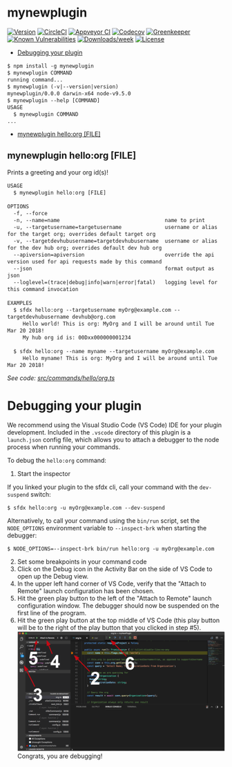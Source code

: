 mynewplugin
===========



[![Version](https://img.shields.io/npm/v/mynewplugin.svg)](https://npmjs.org/package/mynewplugin)
[![CircleCI](https://circleci.com/gh/dcarroll/mynewplugin/tree/master.svg?style=shield)](https://circleci.com/gh/dcarroll/mynewplugin/tree/master)
[![Appveyor CI](https://ci.appveyor.com/api/projects/status/github/dcarroll/mynewplugin?branch=master&svg=true)](https://ci.appveyor.com/project/heroku/mynewplugin/branch/master)
[![Codecov](https://codecov.io/gh/dcarroll/mynewplugin/branch/master/graph/badge.svg)](https://codecov.io/gh/dcarroll/mynewplugin)
[![Greenkeeper](https://badges.greenkeeper.io/dcarroll/mynewplugin.svg)](https://greenkeeper.io/)
[![Known Vulnerabilities](https://snyk.io/test/github/dcarroll/mynewplugin/badge.svg)](https://snyk.io/test/github/dcarroll/mynewplugin)
[![Downloads/week](https://img.shields.io/npm/dw/mynewplugin.svg)](https://npmjs.org/package/mynewplugin)
[![License](https://img.shields.io/npm/l/mynewplugin.svg)](https://github.com/dcarroll/mynewplugin/blob/master/package.json)

<!-- toc -->
* [Debugging your plugin](#debugging-your-plugin)
<!-- tocstop -->
<!-- install -->
<!-- usage -->
```sh-session
$ npm install -g mynewplugin
$ mynewplugin COMMAND
running command...
$ mynewplugin (-v|--version|version)
mynewplugin/0.0.0 darwin-x64 node-v9.5.0
$ mynewplugin --help [COMMAND]
USAGE
  $ mynewplugin COMMAND
...
```
<!-- usagestop -->
<!-- commands -->
* [mynewplugin hello:org [FILE]](#helloorg-file)
## mynewplugin hello:org [FILE]

Prints a greeting and your org id(s)!

```
USAGE
  $ mynewplugin hello:org [FILE]

OPTIONS
  -f, --force
  -n, --name=name                                  name to print
  -u, --targetusername=targetusername              username or alias for the target org; overrides default target org
  -v, --targetdevhubusername=targetdevhubusername  username or alias for the dev hub org; overrides default dev hub org
  --apiversion=apiversion                          override the api version used for api requests made by this command
  --json                                           format output as json
  --loglevel=(trace|debug|info|warn|error|fatal)   logging level for this command invocation

EXAMPLES
  $ sfdx hello:org --targetusername myOrg@example.com --targetdevhubusername devhub@org.com
     Hello world! This is org: MyOrg and I will be around until Tue Mar 20 2018!
     My hub org id is: 00Dxx000000001234
  
  $ sfdx hello:org --name myname --targetusername myOrg@example.com
     Hello myname! This is org: MyOrg and I will be around until Tue Mar 20 2018!
```

_See code: [src/commands/hello/org.ts](https://github.com/dcarroll/mynewplugin/blob/v0.0.0/src/commands/hello/org.ts)_
<!-- commandsstop -->
<!-- debugging-your-plugin -->
# Debugging your plugin
We recommend using the Visual Studio Code (VS Code) IDE for your plugin development. Included in the `.vscode` directory of this plugin is a `launch.json` config file, which allows you to attach a debugger to the node process when running your commands.

To debug the `hello:org` command: 
1. Start the inspector
  
If you linked your plugin to the sfdx cli, call your command with the `dev-suspend` switch: 
```sh-session
$ sfdx hello:org -u myOrg@example.com --dev-suspend
```
  
Alternatively, to call your command using the `bin/run` script, set the `NODE_OPTIONS` environment variable to `--inspect-brk` when starting the debugger:
```sh-session
$ NODE_OPTIONS=--inspect-brk bin/run hello:org -u myOrg@example.com
```

2. Set some breakpoints in your command code
3. Click on the Debug icon in the Activity Bar on the side of VS Code to open up the Debug view.
4. In the upper left hand corner of VS Code, verify that the "Attach to Remote" launch configuration has been chosen.
5. Hit the green play button to the left of the "Attach to Remote" launch configuration window. The debugger should now be suspended on the first line of the program. 
6. Hit the green play button at the top middle of VS Code (this play button will be to the right of the play button that you clicked in step #5).
<br><img src=".images/vscodeScreenshot.png" width="480" height="278"><br>
Congrats, you are debugging!
